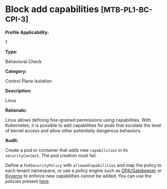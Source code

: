 # Block add capabilities <small>[MTB-PL1-BC-CPI-3] </small>

**Profile Applicability:**

1

**Type:**

Behavioral Check

**Category:**

Control Plane Isolation

**Description:**

Linux

**Rationale:**

Linux allows defining fine-grained permissions using capabilities. With Kubernetes, it is possible to add capabilities for pods that escalate the level of kernel access and allow other potentially dangerous behaviors.

**Audit:**

Create a pod or container that adds new `capabilities` in its `securityContext`. The pod creation must fail.

Define a `PodSecurityPolicy` with `allowedCapabilities` and map the policy to each tenant namespace, or use a policy engine such as [OPA/Gatekeeper](https://github.com/open-policy-agent/gatekeeper) or [Kyverno](https://kyverno.io) to enforce new capabilities cannot be added. You can use the policies present [here](https://github.com/kubernetes-sigs/multi-tenancy/tree/master/benchmarks/kubectl-mtb/test/policies).

